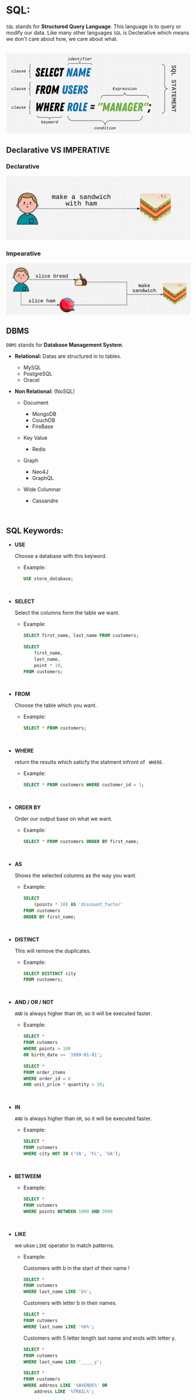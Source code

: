 # SQL: 

`SQL` stands for **Structured Query Language**. This language is to query or modify our data.
Like many other languages `SQL` is Declerative which means we don't care about how, we care about what.

</br>

<img src="images/1.png">
<br>

## Declarative VS IMPERATIVE

### Declarative
<img src="images/Declarative.png">

### Impearative
<img src="images/Imperative.png">

## DBMS

`DBMS` stands for **Database Management System**.
- **Relational:** Datas are structured in to tables.
    - MySQL
    - PostgreSQL
    - Oracel

- **Non Relational:** (NoSQL)
    - Document
        - MongoDB
        - CouchDB
        - FireBase

    - Key Value    
        - Redis

    - Graph
        - Neo4J
        - GraphQL

    - Wide Columnar
        - Cassandre

<br>

## SQL Keywords:

- **USE**

    Choose a database with this keyword.

    - Example:

        ```SQL
        USE store_database;
        ```
<br>

- **SELECT**

    Select the columns form the table we want.

    - Example:

        ```SQL
        SELECT first_name, last_name FROM customers;
        ```

        ```SQL
        SELECT
            first_name,
            last_name,
            point * 10,
        FROM customers;
        ```
<br>

- **FROM**

    Choose the table which you want.

    - Example:

        ```SQL
        SELECT * FROM customers;
        ```
<br>

- **WHERE**

    return the results which saticfy the statment infront of ` WHERE`.

    - Example:

        ```SQL
        SELECT * FROM customers WHERE customer_id = 1;
        ```
<br>

- **ORDER BY**

    Order our output base on what we want.

    - Example:

        ```SQL
        SELECT * FROM customers ORDER BY first_name;
        ```
<br>

- **AS**

    Shows the selected columns as the way you want.

    - Example:

        ```SQL
        SELECT 
            (points * 10) AS 'discount_factor'
        FROM customers 
        ORDER BY first_name;
        ```

<br>

- **DISTINCT**

    This will remove the duplicates.

    - Example:

        ```SQL
        SELECT DISTINCT city
        FROM customers;
        ```
<br>

- **AND / OR / NOT**

    `AND` is always higher than `OR`, so it will be executed faster.

    - Example:

        ```SQL
        SELECT * 
        FROM cutomers
        WHERE points > 100 
        OR birth_date >= '1999-01-01';
        ```

        ```SQL
        SELECT *
        FROM order_items
        WHERE order_id = 6 
        AND unit_price * quantity > 30;
        ```

<br>

- **IN**

    `AND` is always higher than `OR`, so it will be executed faster.

    - Example:

        ```SQL
        SELECT * 
        FROM cutomers
        WHERE city NOT IN ('VA', 'FL', 'GA');
        ```

<br>

- **BETWEEM**


    - Example:

        ```SQL
        SELECT * 
        FROM cutomers
        WHERE points BETWEEN 1000 AND 2000
        ```

<br>

- **LIKE**

    we ukse `LIKE` operator to match patterns.

    - Example:

        Customers with b in the start of their name !
        ```SQL
        SELECT * 
        FROM cutomers
        WHERE last_name LIKE 'b%';
        ```

        Customers with letter b in their names.
        ```SQL
        SELECT * 
        FROM cutomers
        WHERE last_name LIKE '%b%';
        ```

        Customers with 5 letter length last name and ends with letter y.
        ```SQL
        SELECT * 
        FROM cutomers
        WHERE last_name LIKE '_____y';
        ```
        ```SQL
        SELECT *
        FROM customers
        WHERE address LIKE '%AVENUE%' OR 
            address LIKE '%TRAIL%';
        ```